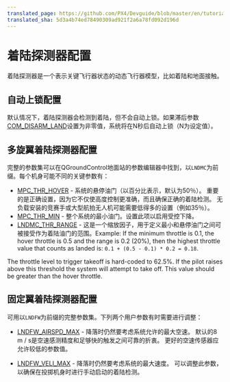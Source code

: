 ```yaml
---
translated_page: https://github.com/PX4/Devguide/blob/master/en/tutorials/land_detector.md
translated_sha: 5d3a4b74ed78490309ad921f2a6a78fd092d196d
---
```


# 着陆探测器配置


着陆探测器是一个表示关键飞行器状态的动态飞行器模型，比如着陆和地面接触。


## 自动上锁配置


默认情况下，着陆探测器会检测到着陆，但不会自动上锁。如果滞后参数[COM_DISARM_LAND](../advanced/parameter_reference.md#COM_DISARM_LAND)设置为非零值，系统将在N秒后自动上锁（N为设定值）。


## 多旋翼着陆探测器配置


完整的参数集可以在QGroundControl地面站的参数编辑器中找到，以`LNDMC`为前缀。每个机身可能不同的关键参数有：

* [MPC_THR_HOVER](../advanced/parameter_reference.md#MPC_THR_HOVER) - 系统的悬停油门（以百分比表示，默认为50％）。 重要的是正确设置，因为它不仅使高度控制更准确，而且确保正确的着陆检测。 无负载安装的竞赛手或大型航拍无人机可能需要低得多的设置（例如35％）。
* [MPC_THR_MIN](../advanced/parameter_reference.md#MPC_THR_MIN) - 整个系统的最小油门。设置此项以启用受控下降。
* [LNDMC_THR_RANGE](../advanced/parameter_reference.md#LNDMC_THR_RANGE) - 这是一个缩放因子，用于定义最小和悬停油门之间可被接受作为着陆油门的范围。Example: If the minimum throttle is 0.1, the hover throttle is 0.5 and the range is 0.2 \(20%\), then the highest throttle value that counts as landed is: `0.1 + (0.5 - 0.1) * 0.2 = 0.18`.

The throttle level to trigger takeoff is hard-coded to 62.5%. If the pilot raises above this threshold the system will attempt to take off. This value should be greater than the hover throttle.



## 固定翼着陆探测器配置

可用以`LNDFW`为前缀的完整参数集。下列两个用户参数有时需要进行调整：

* [LNDFW_AIRSPD_MAX](../advanced/parameter_reference.md#LNDFW_AIRSPD_MAX) - 降落时仍然要考虑系统允许的最大空速。 默认的8 m / s是空速感测精度和足够快的触发之间可靠的折衷。 更好的空速传感器应允许较低的参数值。

* [LNDFW_VELI_MAX](../advanced/parameter_reference.md#LNDFW_VELI_MAX) - 降落时仍然要考虑系统的最大速度。 可以调整此参数，以确保在投掷机身时进行手动启动的着陆检测。